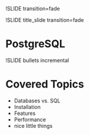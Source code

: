 !SLIDE transition=fade

!SLIDE title_slide transition=fade

# PostgreSQL #

!SLIDE bullets incremental
# Covered Topics #

* Databases vs. SQL
* Installation
* Features
* Performance
* nice little things

